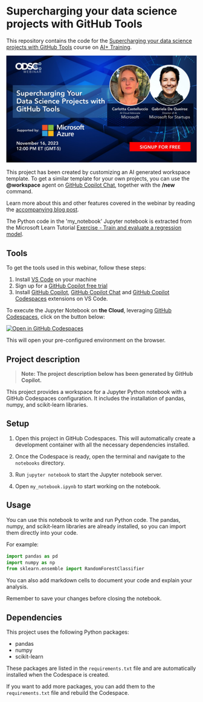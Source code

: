 # Supercharging your data science projects with GitHub Tools

This repository contains the code for the [Supercharging your data science projects with GitHub Tools](https://app.aiplus.training/courses/Supercharging-your-Data-Science-projects-with-GitHub-tools) course on [AI+ Training](https://app.aiplus.training/).

![Webinar Banner](webinarBanner.png)

This project has been created by customizing an AI generated workspace template. To get a similar template for your own projects, you can use the **@workspace** agent on [GitHub Copilot Chat](https://docs.github.com/en/copilot/github-copilot-chat/about-github-copilot-chat), together with the **/new** command.

Learn more about this and other features covered in the webinar by reading the [accompanying blog post](https://opendatascience.com/supercharging-your-data-science-projects-with-github-tools/).

The Python code in the 'my_notebook' Jupyter notebook is extracted from the Microsoft Learn Tutorial [Exercise - Train and evaluate a regression model](https://learn.microsoft.com/en-us/training/modules/train-evaluate-regression-models/3-exercise-model).

## Tools

To get the tools used in this webinar, follow these steps:

1. Install [VS Code](https://code.visualstudio.com/) on your machine
2. Sign up for a [GitHub Copilot free trial](https://github.com/github-copilot/signup/?WT.mc_id=academic-111460-cacaste) 
3. Install [GitHub Copilot](https://marketplace.visualstudio.com/items?itemName=GitHub.copilot), [GitHub Copilot Chat](https://marketplace.visualstudio.com/items?itemName=GitHub.copilot-chat) and [GitHub Copilot Codespaces](https://marketplace.visualstudio.com/items?itemName=GitHub.codespaces) extensions on VS Code.

To execute the Jupyter Notebook on **the Cloud**, leveraging [GitHub Codespaces](https://github.com/features/codespaces/), click on the button below:

[![Open in GitHub Codespaces](https://github.com/codespaces/badge.svg)](https://github.com/codespaces/new?hide_repo_select=true&ref=main&repo=716058762)

This will open your pre-configured environment on the browser.

## Project description

> **Note: The project description below has been generated by GitHub Copilot.**

This project provides a workspace for a Jupyter Python notebook with a GitHub Codespaces configuration. It includes the installation of pandas, numpy, and scikit-learn libraries.

## Setup

1. Open this project in GitHub Codespaces. This will automatically create a development container with all the necessary dependencies installed.

2. Once the Codespace is ready, open the terminal and navigate to the `notebooks` directory.

3. Run `jupyter notebook` to start the Jupyter notebook server.

4. Open `my_notebook.ipynb` to start working on the notebook.

## Usage

You can use this notebook to write and run Python code. The pandas, numpy, and scikit-learn libraries are already installed, so you can import them directly into your code.

For example:

```python
import pandas as pd
import numpy as np
from sklearn.ensemble import RandomForestClassifier
```

You can also add markdown cells to document your code and explain your analysis.

Remember to save your changes before closing the notebook.

## Dependencies

This project uses the following Python packages:

- pandas
- numpy
- scikit-learn

These packages are listed in the `requirements.txt` file and are automatically installed when the Codespace is created.

If you want to add more packages, you can add them to the `requirements.txt` file and rebuild the Codespace.